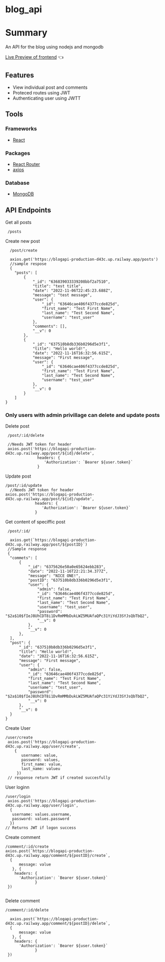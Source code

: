 # blog_api
# Summary
 An API for the blog using nodejs and mongodb
 
[Live Preview of frontend](https://daddygascoin.github.io/reddit-clone/) :point_left:

## Features
 - View individual post and comments
 - Proteced routes using JWT
- Authenticating user using JWTT

## Tools

### Frameworks
- [React](https://reactjs.org/)
### Packages
- [React Router](https://reactrouter.com/)
- [axios](https://axios-http.com/)
 
### Database
- [MongoDB](https://mongodb.com/)
## API Endpoints
 Get all posts
```
 /posts
```
  Create new post
```
  /post/create
 
  axios.get('https://blogapi-production-d43c.up.railway.app/posts')
  //sample respose
  {
    "posts": [
        {
            "_id": "636839033339208bbf2a7510",
            "title": "test title",
            "date": "2022-11-06T22:45:23.688Z",
            "message": "test message",
            "user": {
                "_id": "63646cae406f4377ccde825d",
                "first_name": "Test First Name",
                "last_name": "Test Second Name",
                "username": "test_user"
            },
            "comments": [],
            "__v": 0
        },
        {
            "_id": "637510b8db336b0296d5e3f1",
            "title": "Hello world!",
            "date": "2022-11-16T16:32:56.615Z",
            "message": "First message",
            "user": {
                "_id": "63646cae406f4377ccde825d",
                "first_name": "Test First Name",
                "last_name": "Test Second Name",
                "username": "test_user"
            },
            "__v": 0
        }
    ]
}
```
### Only users with admin privillage can delete and update posts

 Delete post
 ```
  /post/:id/delete
  
  //Needs JWT token for header
  axios.post('https://blogapi-production-d43c.up.railway.app/post/${id}/delete',
               headers: {
                  'Authorization': `Bearer ${user.token}`
               }

  ```
  Update post
  ```
  /post/:id/update
    //Needs JWT token for header
  axios.post('https://blogapi-production-d43c.up.railway.app/post/${id}/update',
               headers: {
                  'Authorization': `Bearer ${user.token}`
               }
  ```
   Get content of speciffic post
  ```
   /post/:id/
   
    axios.get(`https://blogapi-production-d43c.up.railway.app/post/${postID}`)
   //Sample response
   {
    "commets": [
        {
            "_id": "6375626e50a0e65624ebb283",
            "date": "2022-11-16T22:21:34.377Z",
            "message": "NICE ONE!",
            "postID": "637510b8db336b0296d5e3f1",
            "user": {
                "admin": false,
                "_id": "63646cae406f4377ccde825d",
                "first_name": "Test First Name",
                "last_name": "Test Second Name",
                "username": "test_user",
                "password": "$2a$10$fIeJ8UhCDT8i1DvRmMMbDukLWZ5MUAfaQPc31YiYdJ3SYJsQbTbQ2",
                "__v": 0
            },
            "__v": 0
        },
    ],
    "post": {
        "_id": "637510b8db336b0296d5e3f1",
        "title": "Hello world!",
        "date": "2022-11-16T16:32:56.615Z",
        "message": "First message",
        "user": {
            "admin": false,
            "_id": "63646cae406f4377ccde825d",
            "first_name": "Test First Name",
            "last_name": "Test Second Name",
            "username": "test_user",
            "password": "$2a$10$fIeJ8UhCDT8i1DvRmMMbDukLWZ5MUAfaQPc31YiYdJ3SYJsQbTbQ2",
            "__v": 0
        },
        "__v": 0
    }
}
  ```
   Create User
  ```
  /user/create
   axios.post('https://blogapi-production-d43c.up.railway.app/user/create',
      {
         username: value,
         password: values,
         first_name: value,
         last_name: valueu
       })
   // response return JWT if created succesfully
  ```
  User loginn
  ```
  /user/login
   axios.post('https://blogapi-production-d43c.up.railway.app/user/login',
    {
     username: values.username,
     password: values.password
    })
  // Returns JWT if logon success
  ```
 Create comment
  ```
  /comment/:id/create
  axios.post(`https://blogapi-production-d43c.up.railway.app/comment/${postID}/create`,
    {
        message: value
     }, {
      headers: {
        'Authorization': `Bearer ${user.token}`
               }
   })
   
  ```
  Delete comment
  ```
  /comment/:id/delete
  
    axios.post(`https://blogapi-production-d43c.up.railway.app/comment/${postID}/delete`,
    {
        message: value
     }, {
      headers: {
        'Authorization': `Bearer ${user.token}`
               }
   })
  ```
  

